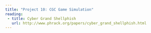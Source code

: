 ```yaml
---
title: "Project 10: CGC Game Simulation"
reading:
 - title: Cyber Grand Shellphish
   url: http://www.phrack.org/papers/cyber_grand_shellphish.html
---
```

